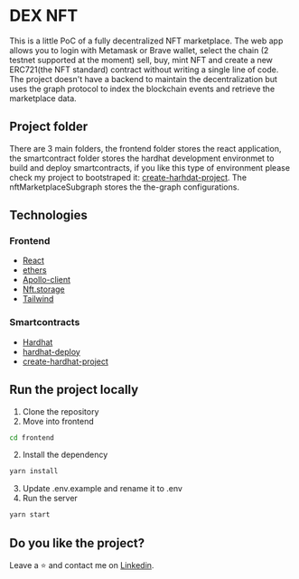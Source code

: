 # DEX NFT

This is a little PoC of a fully decentralized NFT marketplace. The web app allows you to login with Metamask or Brave wallet, select the chain (2 testnet supported at the moment) sell, buy, mint NFT and create a new ERC721(the NFT standard) contract without writing a single line of code. The project doesn't have a backend to maintain the decentralization but uses the graph protocol to index the blockchain events and retrieve the marketplace data.

## Project folder

There are 3 main folders, the frontend folder stores the react application, the smartcontract folder stores the hardhat development environmet to build and deploy smartcontracts, if you like this type of environment please check my project to bootstraped it: [create-harhdat-project](https://github.com/raoulpicconi/create-hardhat-project). The nftMarketplaceSubgraph stores the the-graph configurations.

## Technologies

### Frontend

- [React](https://it.reactjs.org/)
- [ethers](https://docs.ethers.io/v5/)
- [Apollo-client](https://github.com/apollographql/apollo-client)
- [Nft.storage](https://nft.storage/)
- [Tailwind](https://tailwindcss.com/docs/installation)

### Smartcontracts

- [Hardhat](https://hardhat.org/)
- [hardhat-deploy](https://github.com/wighawag/hardhat-deploy)
- [create-hardhat-project](https://github.com/raoulpicconi/create-hardhat-project)

## Run the project locally

1. Clone the repository
2. Move into frontend

```sh
cd frontend
```

2. Install the dependency

```sh
yarn install
```

3. Update .env.example and rename it to .env
4. Run the server

```sh
yarn start
```

## Do you like the project?

Leave a ⭐️ and contact me on [Linkedin](https://www.linkedin.com/in/raoulpicconi).
